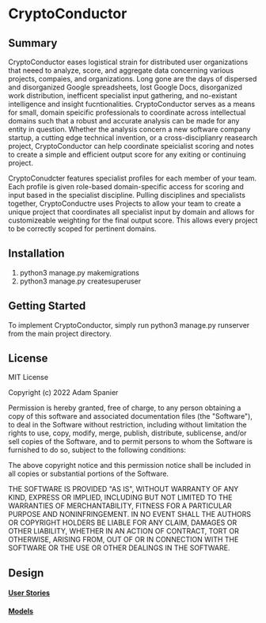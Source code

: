 # CryptoConductor

## Summary
CryptoConductor eases logistical strain for distributed user organizations that neeed to analyze, score, and aggregate data concerning various projects, compaies, and organizations. Long gone are the days of dispersed and disorganized Google spreadsheets, lost Google Docs, disorganized work distribution, inefficent specialist input gathering, and no-existant intelligence and insight fucntionalities. CryptoConductor serves as a means for small, domain speicific professionals to coordinate across intellectual domains such that a robust and accurate analysis can be made for any entity in question. Whether the analysis concern a new software company startup, a cutting edge technical invention, or a cross-disciplianry reasearch project, CryptoConductor can help coordinate speicialist scoring and notes to create a simple and efficient output score for any exiting or continuing project.

CryptoConudcter features specialist profiles for each member of your team. Each profile is given role-based domain-specific access for scoring and input based in the specialist discipline. Pulling disciplines and specialists together, CryptoConductre uses Projects to allow your team to create a unique project that coordinates all specialist input by domain and allows for customizeable weighting for the final output score. This allows every project to be correctly scoped for pertinent domains. 

## Installation
1. python3 manage.py makemigrations
2. python3 manage.py createsuperuser


## Getting Started
To implement CryptoConductor, simply run python3 manage.py runserver from the main project directory.

## License
MIT License

Copyright (c) 2022 Adam Spanier

Permission is hereby granted, free of charge, to any person obtaining a copy
of this software and associated documentation files (the "Software"), to deal
in the Software without restriction, including without limitation the rights
to use, copy, modify, merge, publish, distribute, sublicense, and/or sell
copies of the Software, and to permit persons to whom the Software is
furnished to do so, subject to the following conditions:

The above copyright notice and this permission notice shall be included in all
copies or substantial portions of the Software.

THE SOFTWARE IS PROVIDED "AS IS", WITHOUT WARRANTY OF ANY KIND, EXPRESS OR
IMPLIED, INCLUDING BUT NOT LIMITED TO THE WARRANTIES OF MERCHANTABILITY,
FITNESS FOR A PARTICULAR PURPOSE AND NONINFRINGEMENT. IN NO EVENT SHALL THE
AUTHORS OR COPYRIGHT HOLDERS BE LIABLE FOR ANY CLAIM, DAMAGES OR OTHER
LIABILITY, WHETHER IN AN ACTION OF CONTRACT, TORT OR OTHERWISE, ARISING FROM,
OUT OF OR IN CONNECTION WITH THE SOFTWARE OR THE USE OR OTHER DEALINGS IN THE
SOFTWARE.

## Design

#### [User Stories](https://github.com/adamspanier/CryptoConductor/blob/main/Design/UserStories.md)
#### [Models](https://github.com/adamspanier/CryptoConductor/blob/main/Design/Models.md)
